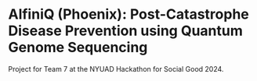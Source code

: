 # AlfiniQ (Phoenix): Post-Catastrophe Disease Prevention using Quantum Genome Sequencing
Project for Team 7 at the NYUAD Hackathon for Social Good 2024.
